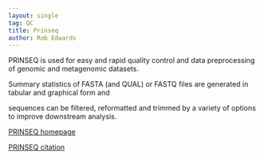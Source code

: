 ```yaml
---
layout: single
tag: QC
title: Prinseq
author: Rob Edwards
---
```


PRINSEQ is used for easy and rapid quality control and data preprocessing of genomic and metagenomic datasets.
<!--more-->Summary statistics of FASTA (and QUAL) or FASTQ files are generated in tabular and graphical form and 
sequences can be filtered, reformatted and trimmed by a variety of options to improve downstream analysis.

[PRINSEQ homepage](https://edwards.sdsu.edu/cgi-bin/prinseq/prinseq.cgi)

[PRINSEQ citation](https://doi.org/10.1093/bioinformatics/btr026)

